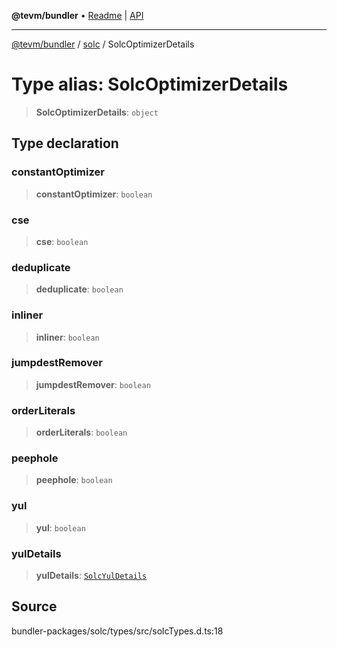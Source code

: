**@tevm/bundler** • [Readme](../../README.md) \| [API](../../modules.md)

***

[@tevm/bundler](../../README.md) / [solc](../README.md) / SolcOptimizerDetails

# Type alias: SolcOptimizerDetails

> **SolcOptimizerDetails**: `object`

## Type declaration

### constantOptimizer

> **constantOptimizer**: `boolean`

### cse

> **cse**: `boolean`

### deduplicate

> **deduplicate**: `boolean`

### inliner

> **inliner**: `boolean`

### jumpdestRemover

> **jumpdestRemover**: `boolean`

### orderLiterals

> **orderLiterals**: `boolean`

### peephole

> **peephole**: `boolean`

### yul

> **yul**: `boolean`

### yulDetails

> **yulDetails**: [`SolcYulDetails`](SolcYulDetails.md)

## Source

bundler-packages/solc/types/src/solcTypes.d.ts:18
